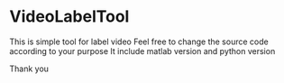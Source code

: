 # VideoLabelTool


This is simple tool for label video 
Feel free to change the source code according to your purpose 
It include matlab version and python version

Thank you

